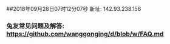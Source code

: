 ##2018年09月28日07时12分07秒 新址: 142.93.238.156
### 兔友常见问题及解答: https://github.com/wanggonging/d/blob/w/FAQ.md
